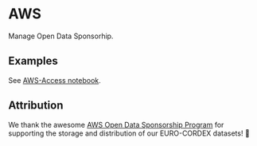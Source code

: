 # AWS
Manage Open Data Sponsorhip.

## Examples

See [AWS-Access notebook](https://wcrp-cordex.github.io/cordex-tutorials/aws-access.html).


## Attribution

We thank the awesome [AWS Open Data Sponsorship Program](https://aws.amazon.com/de/opendata/open-data-sponsorship-program/) for supporting the
storage and distribution of our EURO-CORDEX datasets! :rocket:
